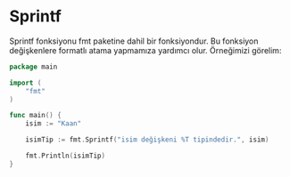 # Sprintf

Sprintf fonksiyonu fmt paketine dahil bir fonksiyondur. Bu fonksiyon değişkenlere formatlı atama yapmamıza yardımcı olur. Örneğimizi görelim:

```go
package main

import (
	"fmt"
)

func main() {
	isim := "Kaan"

	isimTip := fmt.Sprintf("isim değişkeni %T tipindedir.", isim)

	fmt.Println(isimTip)
}
```
